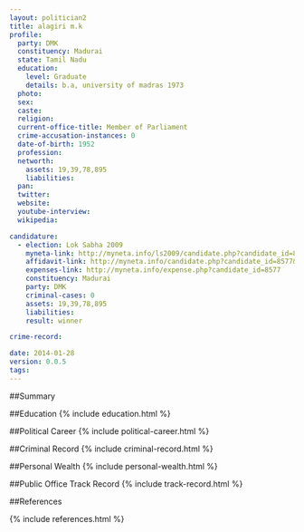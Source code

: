```yaml
---
layout: politician2
title: alagiri m.k
profile: 
  party: DMK
  constituency: Madurai
  state: Tamil Nadu
  education: 
    level: Graduate
    details: b.a, university of madras 1973
  photo: 
  sex: 
  caste: 
  religion: 
  current-office-title: Member of Parliament
  crime-accusation-instances: 0
  date-of-birth: 1952
  profession: 
  networth: 
    assets: 19,39,78,895
    liabilities: 
  pan: 
  twitter: 
  website: 
  youtube-interview: 
  wikipedia: 

candidature: 
  - election: Lok Sabha 2009
    myneta-link: http://myneta.info/ls2009/candidate.php?candidate_id=8577
    affidavit-link: http://myneta.info/candidate.php?candidate_id=8577&scan=original
    expenses-link: http://myneta.info/expense.php?candidate_id=8577
    constituency: Madurai 
    party: DMK
    criminal-cases: 0
    assets: 19,39,78,895
    liabilities: 
    result: winner 

crime-record: 

date: 2014-01-28
version: 0.0.5
tags: 
---
```

##Summary


##Education
{% include education.html %}


##Political Career
{% include political-career.html %}


##Criminal Record
{% include criminal-record.html %}


##Personal Wealth
{% include personal-wealth.html %}


##Public Office Track Record
{% include track-record.html %}


##References


{% include references.html %}